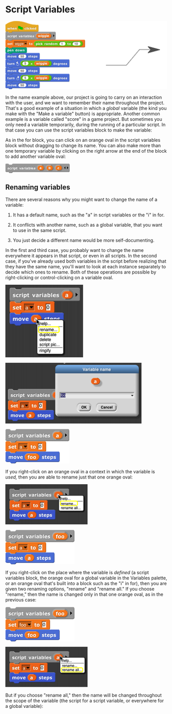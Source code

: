 # Script Variables

![](assets/images/image102.png)
<!--{width="528px" height="222px"} -->
In the name example above, our project is going to
carry on an interaction with the user, and we want to remember their
name throughout the project. That's a good example of a situation in
which a *global* variable (the kind you make with the "Make a variable"
button) is appropriate. Another common example is a variable called
"score" in a game project. But sometimes you only need a variable
temporarily, during the running of a particular script. In that case you
can use the script variables block to make the variable:

As in the for block, you can click on an orange oval in the script
variables block without dragging to change its name. You can also make
more than one temporary variable by clicking on the right arrow at the
end of the block to add another variable oval:

![](assets/images/image106.png)
<!--{width="200px" height="29px"} -->

## Renaming variables


There are several reasons why you might want to change the name of a
variable:

1.  It has a default name, such as the "a" in script variables or the
    "i" in for.

2.  It conflicts with another name, such as a global variable, that you
    want to use in the same script.

3.  You just decide a different name would be more self-documenting.

In the first and third case, you probably want to change the name
everywhere it appears in that script, or even in all scripts. In the
second case, if you've already used both variables in the script before
realizing that they have the same name, you'll want to look at each
instance separately to decide which ones to rename. Both of these
operations are possible by right-clicking or control-clicking on a
variable oval.

![](assets/images/image107.png)
<!--{width="155px" height="145px"} -->
![](assets/images/image108.png)
<!--{width="271px" height="121px"} -->
![](assets/images/image109.png)
<!--{width="133px" height="71px"} -->
If you right-click on an orange oval in a
context in which the variable is *used,* then you are able to rename
just that one orange oval:

![](assets/images/image110.png)
<!--{width="164px" height="80px"} -->
![](assets/images/image111.png)
<!--{width="143px" height="71px"} -->
If you right-click on the place where the
variable is *defined* (a script variables block, the orange oval for a global variable in the Variables palette, or an orange oval that's built
into a block such as the "i" in for), then you are given two renaming
options, "rename" and "rename all." If you choose "rename," then the
name is changed only in that one orange oval, as in the previous case:

![](assets/images/image112.png)
<!--{width="143px" height="71px"} -->
![](assets/images/image113.png)
<!--{width="164px" height="80px"} -->
But if you choose "rename all," then the
name will be changed throughout the scope of the variable (the script
for a script variable, or everywhere for a global variable):
